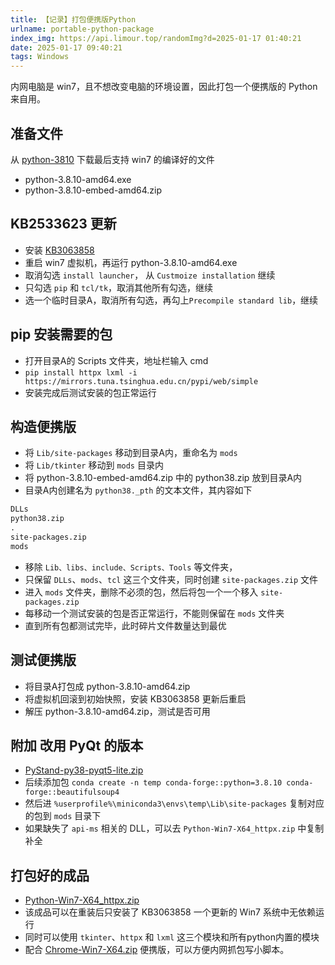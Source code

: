 ```yaml
---
title: 【记录】打包便携版Python
urlname: portable-python-package
index_img: https://api.limour.top/randomImg?d=2025-01-17 01:40:21
date: 2025-01-17 09:40:21
tags: Windows
---
```

内网电脑是 win7，且不想改变电脑的环境设置，因此打包一个便携版的 Python 来自用。

## 准备文件
从 [python-3810](https://www.python.org/downloads/release/python-3810/) 下载最后支持 win7 的编译好的文件
+ python-3.8.10-amd64.exe
+ python-3.8.10-embed-amd64.zip

## KB2533623 更新
+ 安装 [KB3063858](https://www.microsoft.com/zh-cn/download/details.aspx?id=47442)
+ 重启 win7 虚拟机，再运行 python-3.8.10-amd64.exe
+ 取消勾选 `install launcher`， 从 `Custmoize installation`  继续
+ 只勾选 `pip` 和 `tcl/tk`，取消其他所有勾选，继续
+ 选一个临时目录A，取消所有勾选，再勾上`Precompile standard lib`，继续

## pip 安装需要的包
+ 打开目录A的 Scripts 文件夹，地址栏输入 cmd
+ `pip install httpx lxml -i https://mirrors.tuna.tsinghua.edu.cn/pypi/web/simple`
+ 安装完成后测试安装的包正常运行

## 构造便携版
+ 将 `Lib/site-packages` 移动到目录A内，重命名为 `mods`
+ 将 `Lib/tkinter` 移动到 `mods` 目录内
+ 将 python-3.8.10-embed-amd64.zip 中的 python38.zip 放到目录A内
+ 目录A内创建名为 `python38._pth` 的文本文件，其内容如下

```txt
DLLs
python38.zip
.
site-packages.zip
mods
```

+ 移除 `Lib、libs、include、Scripts、Tools` 等文件夹，
+ 只保留 `DLLs`、`mods`、`tcl` 这三个文件夹，同时创建 `site-packages.zip` 文件
+ 进入 `mods` 文件夹，删除不必须的包，然后将包一个一个移入 `site-packages.zip`
+ 每移动一个测试安装的包是否正常运行，不能则保留在 `mods` 文件夹
+ 直到所有包都测试完毕，此时碎片文件数量达到最优

## 测试便携版
+ 将目录A打包成 python-3.8.10-amd64.zip
+ 将虚拟机回滚到初始快照，安装 KB3063858 更新后重启
+ 解压 python-3.8.10-amd64.zip，测试是否可用

## 附加 改用 PyQt 的版本
+ [PyStand-py38-pyqt5-lite.zip](https://od.limour.top/archives/dist/python)
+ 后续添加包 `conda create -n temp conda-forge::python=3.8.10 conda-forge::beautifulsoup4`
+ 然后进 `%userprofile%\miniconda3\envs\temp\Lib\site-packages` 复制对应的包到 `mods` 目录下
+ 如果缺失了 `api-ms` 相关的 DLL，可以去 `Python-Win7-X64_httpx.zip` 中复制补全

## 打包好的成品
+ [Python-Win7-X64_httpx.zip](https://od.limour.top/archives/dist/python)
+ 该成品可以在重装后只安装了 KB3063858 一个更新的 Win7 系统中无依赖运行
+ 同时可以使用 `tkinter`、`httpx` 和 `lxml` 这三个模块和所有python内置的模块
+ 配合 [Chrome-Win7-X64.zip](https://od.limour.top/archives/dist/chrome) 便携版，可以方便内网抓包写小脚本。